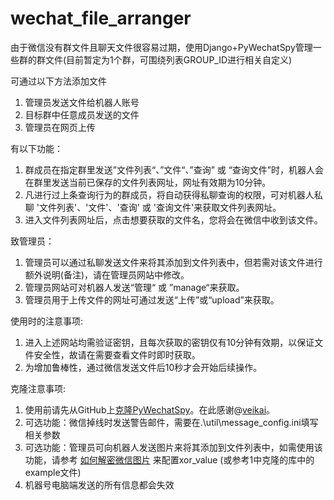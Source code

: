 # wechat_file_arranger
由于微信没有群文件且聊天文件很容易过期，使用Django+PyWechatSpy管理一些群的群文件(目前暂定为1个群，可围绕列表GROUP_ID进行相关自定义)

可通过以下方法添加文件
1. 管理员发送文件给机器人账号
2. 目标群中任意成员发送的文件
3. 管理员在网页上传

有以下功能：
1. 群成员在指定群里发送”文件列表“、”文件“、”查询” 或 “查询文件”时，机器人会在群里发送当前已保存的文件列表网址，网址有效期为10分钟。
2. 凡进行过上条查询行为的群成员，将自动获得私聊查询的权限，可对机器人私聊 '文件列表'、'文件'、'查询' 或 '查询文件'来获取文件列表网址。
3. 进入文件列表网址后，点击想要获取的文件名，您将会在微信中收到该文件。

致管理员：

1. 管理员可以通过私聊发送文件来将其添加到文件列表中，但若需对该文件进行额外说明(备注)，请在管理员网站中修改。
2. 管理员网站可对机器人发送“管理“ 或 ”manage“来获取。
3. 管理员用于上传文件的网址可通过发送“上传”或“upload”来获取。

使用时的注意事项:
1. 进入上述网站均需验证密钥，且每次获取的密钥仅有10分钟有效期，以保证文件安全性，故请在需要查看文件时即时获取。
2. 为增加鲁棒性，通过微信发送文件后10秒才会开始后续操作。

克隆注意事项:

1. 使用前请先从GitHub上[克隆PyWechatSpy](https://github.com/veikai/PyWeChatSpy)。在此感谢@[veikai](https://github.com/veikai)。
2. 可选功能：微信掉线时发送警告邮件，需要在.\util\message_config.ini填写相关参数
3. 可选功能：管理员可向机器人发送图片来将其添加到文件列表中，如需使用该功能，请参考 [如何解密微信图片](https://blog.csdn.net/zhanglw882/article/details/110221075) 来配置xor_value (或参考1中克隆的库中的example文件)
4. 机器号电脑端发送的所有信息都会失效